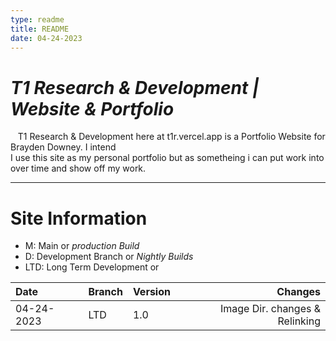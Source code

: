 ```yaml
---
type: readme
title: README
date: 04-24-2023
---
```



# **_T1 Research & Development | Website & Portfolio_**

&nbsp;&nbsp; T1 Research & Development here at t1r.vercel.app is a Portfolio Website for Brayden Downey. I intend   
 I use this site as my personal portfolio but as sometheing i can put work into over time and show off my work. 

---

# Site Information  

- M: Main or *production Build*
- D: Development Branch or *Nightly Builds*
- LTD: Long Term Development or 

|Date|Branch|Version|Changes|
|:---|---|---|---:|
|04-24-2023|LTD|1.0|Image Dir. changes & Relinking|